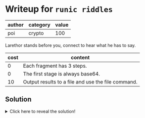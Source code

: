 # Writeup for `runic riddles`

| author | category | value |
|--------|----------|-------|
|  poi   |  crypto  |  100  |

Larethor stands before you, connect to hear what he has to say.

| cost |                      content                       |
|------|----------------------------------------------------|
|  0   | Each fragment has 3 steps.                         |
|  0   | The first stage is always base64.                  |
|  10  | Output results to a file and use the file command. |

## Solution

<details>
<summary>Click here to reveal the solution!</summary>

### The Big Idea

Each fragment goes through 3 transformations. The first a mutator, then a compression algorithm then base64 encoding.
The first step is to decode from base64. Base64 often ends with == for padding purposes but there are also more identifying features.
You can use the command line `echo <base64 string> | base64 --decode` to decode it.
I recommend sending the decoded output to a file which will be useful for the next step. `echo <base64 string> | base64 --decode > output`
The next step is to reverse the compression. The generator picks one of a set of compression algorithms so it will vary each execution.
Use the `file` command on your output to check what kind of compression is being used. At this point you might find it helpful to append the relevant file type to your output file. Eg. if the compression is XZ, rename your file output.xz otherwise xz might not recognise it.
The list of compression algorithms are

    - gzip
    - zlib
    - bz2
    - lzma
    - lz4

Each of these should have a simple commandline tool to decompress the file.

Once this is done, the final step is to reverse the mutator. There is no set method, so I'll just tell you the things it could be.

    - ROT47
    - Caesar Cypher shift +1
    - Caesar Cypher shift -1
    - Bitwise XOR with 0xFF
    - Base32 encoding
    - URL encoding

Some of these might be more obvious than others. I'd recommend using Cyberchef to help test these options out.

Once you have done this for all fragments, you should be able to combine them to make the flag.

### Flag(s)

- `BEGINNER{p0w3r_0f_fr13nd5h1p}`

</details>

